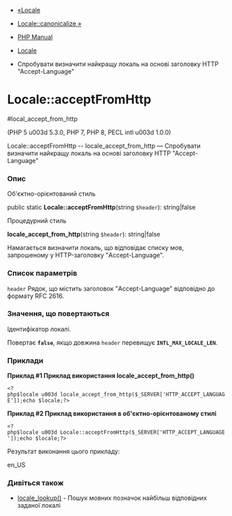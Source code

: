 - [«Locale](class.locale.md)
- [Locale::canonicalize »](locale.canonicalize.md)

- [PHP Manual](index.md)
- [Locale](class.locale.md)
- Спробувати визначити найкращу локаль на основі заголовку HTTP
"Accept-Language"

# Locale::acceptFromHttp

#local_accept_from_http

(PHP 5 u003d 5.3.0, PHP 7, PHP 8, PECL intl u003d 1.0.0)

Locale::acceptFromHttp -- locale_accept_from_http — Спробувати
визначити найкращу локаль на основі заголовку HTTP
"Accept-Language"

### Опис

Об'єктно-орієнтований стиль

public static **Locale::acceptFromHttp**(string `$header`):
string\|false

Процедурний стиль

**locale_accept_from_http**(string `$header`): string\|false

Намагається визначити локаль, що відповідає списку мов, запрошеному
у HTTP-заголовку "Accept-Language".

### Список параметрів

`header`
Рядок, що містить заголовок "Accept-Language" відповідно до формату
RFC 2616.

### Значення, що повертаються

Ідентифікатор локалі.

Повертає **`false`**, якщо довжина `header` перевищує
**`INTL_MAX_LOCALE_LEN`**.

### Приклади

**Приклад #1 Приклад використання **locale_accept_from_http()****

` <?php$locale u003d locale_accept_from_http($_SERVER['HTTP_ACCEPT_LANGUAGE']);echo $locale;?> `

**Приклад #2 Приклад використання в об'єктно-орієнтованому стилі**

` <?php$locale u003d Locale::acceptFromHttp($_SERVER['HTTP_ACCEPT_LANGUAGE']);echo $locale;?> `

Результат виконання цього прикладу:

en_US

### Дивіться також

- [locale_lookup()](locale.lookup.md) - Пошук мовних позначок
найбільш відповідних заданої локалі
